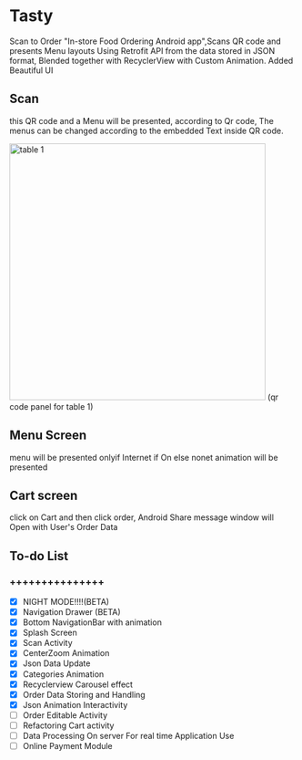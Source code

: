 # Tasty
Scan to Order
"In-store Food Ordering Android app",Scans QR code and presents Menu layouts Using Retrofit API from the data stored in JSON format, Blended together with RecyclerView with Custom Animation. Added Beautiful UI

## Scan
this QR code and a Menu will be presented, according to Qr code, The menus can be changed according to the embedded Text inside QR code.

<img src="https://raw.githubusercontent.com/cat-lee/Tasty/master/photos/table%201.png" alt="table 1" width="450" height="450">
(qr code panel for table 1)

## Menu Screen 
menu will be presented onlyif Internet if On else  nonet animation  will be presented

## Cart screen
click on Cart and then click order, Android Share message window will Open with User's Order Data

## To-do List
### +++++++++++++++
- [X]  NIGHT MODE!!!!(BETA)
- [X]  Navigation Drawer (BETA)
- [X]  Bottom NavigationBar with animation
- [X]  Splash Screen
- [X]  Scan Activity
- [X]  CenterZoom Animation 
- [X]  Json Data Update
- [X]  Categories Animation
- [X]  Recyclerview Carousel effect
- [X]  Order Data Storing and Handling
- [X]  Json Animation Interactivity
- [ ]  Order Editable Activity
- [ ]  Refactoring Cart activity 
- [ ]  Data Processing On server For real time Application Use
- [ ] Online Payment Module
